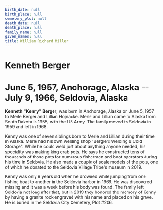 ```yaml
---
birth_date: null
birth_place: null
cemetery_plot: null
death_date: null
death_place: null
family_name: null
given_names: null
title: William Richard Miller
---
```


# Kenneth Berger

# June 5, 1957, Anchorage, Alaska -- July 9, 1966, Seldovia, Alaska

**Kenneth "Kenny" Berger**, was born in Anchorage, Alaska
on June 5, 1957 to Merle Berger and Lillian Hojnacke. Merle and Lillian
came to Alaska from South Dakota in 1955, with the US Army. The family
moved to Seldovia in 1959 and left in 1968.

Kenny was one of seven siblings born to Merle and Lillian during their
time in Alaska. Merle had his own welding shop "Bergie's Welding & Cold
Storage". While he could weld just about anything anyone needed, his
speciality was making king crab pots. He says he constructed tens of
thousands of those pots for numerous fishermen and boat operators during
his time in Seldovia. He also made a couple of scale models of the pots,
one of which he donated to the Seldovia Village Tribe's museum in 2019.

Kenny was only 9 years old when he drowned while jumping from one
fishing boat to another in the Seldovia harbor in 1966. He was
discovered missing and it was a week before his body was found. The
family left Seldovia not long after that, but in 2019 they honored the
memory of Kenny by having a granite rock engraved with his name and
placed on his grave. He is buried in the Seldovia City Cemetery, Plot
\#206.

